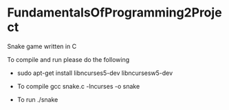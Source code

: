 # FundamentalsOfProgramming2Project
Snake game written in C

To compile and run please do the following

 - sudo apt-get install libncurses5-dev libncursesw5-dev

 - To compile gcc snake.c -lncurses -o snake

 - To run ./snake

